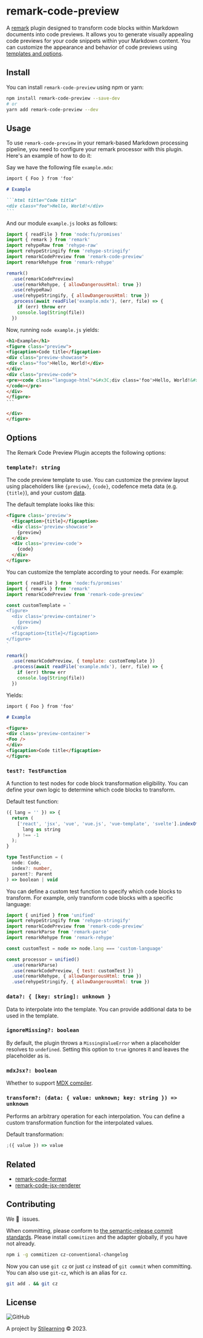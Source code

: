 # remark-code-preview

A [remark](https://github.com/remarkjs/remark) plugin designed to transform code blocks within Markdown documents into code previews. It allows you to generate visually appealing code previews for your code snippets within your Markdown content. You can customize the appearance and behavior of code previews using [templates and options](#options).

## Install

You can install `remark-code-preview` using npm or yarn:

```bash
npm install remark-code-preview --save-dev
# or
yarn add remark-code-preview --dev
```

## Usage

To use `remark-code-preview` in your remark-based Markdown processing pipeline, you need to configure your remark processor with this plugin. Here's an example of how to do it:

Say we have the following file `example.mdx`:

````md
import { Foo } from 'foo'

# Example

```html title="Code title"
<div class="foo">Hello, World!</div>
```
````

And our module `example.js` looks as follows:

```js
import { readFile } from 'node:fs/promises'
import { remark } from 'remark'
import rehypeRaw from 'rehype-raw'
import rehypeStringify from 'rehype-stringify'
import remarkCodePreview from 'remark-code-preview'
import remarkRehype from 'remark-rehype'

remark()
  .use(remarkCodePreview)
  .use(remarkRehype, { allowDangerousHtml: true })
  .use(rehypeRaw)
  .use(rehypeStringify, { allowDangerousHtml: true })
  .process(await readFile('example.mdx'), (err, file) => {
    if (err) throw err
    console.log(String(file))
  })
```

Now, running `node example.js` yields:

````html
<h1>Example</h1>
<figure class="preview">
<figcaption>Code title</figcaption>
<div class="preview-showcase">
<div class="foo">Hello, World!</div>
</div>
<div class="preview-code">
<pre><code class="language-html">&#x3C;div class='foo'>Hello, World!&#x3C;/div>
</code></pre>
</div>
</figure>
```

</div>
</figure>
````

## Options

The Remark Code Preview Plugin accepts the following options:

### `template?: string`

The code preview template to use. You can customize the preview layout using placeholders like `{preview}`, `{code}`, codefence meta data (e.g. `{title}`), and your custom [data](#data--key-string-unknown-).

The default template looks like this:

```markdown
<figure class='preview'>
  <figcaption>{title}</figcaption>
  <div class='preview-showcase'>
    {preview}
  </div>
  <div class='preview-code'>
    {code}
  </div>
</figure>
```

You can customize the template according to your needs. For example:

```js
import { readFile } from 'node:fs/promises'
import { remark } from 'remark'
import remarkCodePreview from 'remark-code-preview'

const customTemplate = `
<figure>
  <div class='preview-container'>
    {preview}
  </div>
  <figcaption>{title}</figcaption>
</figure>
`

remark()
  .use(remarkCodePreview, { template: customTemplate })
  .process(await readFile('example.mdx'), (err, file) => {
    if (err) throw err
    console.log(String(file))
  })
```

Yields:

```md
import { Foo } from 'foo'

# Example

<figure>
<div class='preview-container'>
<Foo />
</div>
<figcaption>Code title</figcaption>
</figure>
```

### `test?: TestFunction`

A function to test nodes for code block transformation eligibility. You can define your own logic to determine which code blocks to transform.

Default test function:

```js
({ lang = '' }) => {
  return (
    ['react', 'jsx', 'vue', 'vue.js', 'vue-template', 'svelte'].indexOf(
      lang as string
    ) !== -1
  );
}
```

```ts
type TestFunction = (
  node: Code,
  index?: number,
  parent?: Parent
) => boolean | void
```

You can define a custom test function to specify which code blocks to transform. For example, only transform code blocks with a specific language:

```js
import { unified } from 'unified'
import rehypeStringify from 'rehype-stringify'
import remarkCodePreview from 'remark-code-preview'
import remarkParse from 'remark-parse'
import remarkRehype from 'remark-rehype'

const customTest = node => node.lang === 'custom-language'

const processor = unified()
  .use(remarkParse)
  .use(remarkCodePreview, { test: customTest })
  .use(remarkRehype, { allowDangerousHtml: true })
  .use(rehypeStringify, { allowDangerousHtml: true })
```

### `data?: { [key: string]: unknown }`

Data to interpolate into the template. You can provide additional data to be used in the template.

### `ignoreMissing?: boolean`

By default, the plugin throws a `MissingValueError` when a placeholder resolves to `undefined`. Setting this option to `true` ignores it and leaves the placeholder as is.

### `mdxJsx?: boolean`

Whether to support [MDX compiler](https://mdxjs.com/).

### `transform?: (data: { value: unknown; key: string }) => unknown`

Performs an arbitrary operation for each interpolation. You can define a custom transformation function for the interpolated values.

Default transformation:

```js
;({ value }) => value
```

## Related

- [remark-code-format](https://github.com/bent10/remark-plugins/tree/main/packages/code-format)
- [remark-code-jsx-renderer](https://github.com/bent10/remark-plugins/tree/main/packages/code-jsx-renderer)

## Contributing

We 💛&nbsp; issues.

When committing, please conform to [the semantic-release commit standards](https://www.conventionalcommits.org/). Please install `commitizen` and the adapter globally, if you have not already.

```bash
npm i -g commitizen cz-conventional-changelog
```

Now you can use `git cz` or just `cz` instead of `git commit` when committing. You can also use `git-cz`, which is an alias for `cz`.

```bash
git add . && git cz
```

## License

![GitHub](https://img.shields.io/github/license/bent10/remark-plugins)

A project by [Stilearning](https://stilearning.com) &copy; 2023.
